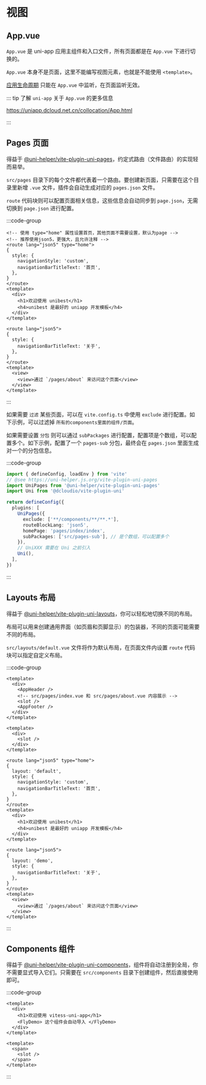 # 视图

## App.vue

`App.vue` 是 uni-app 应用主组件和入口文件，所有页面都是在 `App.vue` 下进行切换的。

`App.vue` 本身不是页面，这里不能编写视图元素，也就是不能使用 `<template>`。

[应用生命周期](https://uniapp.dcloud.net.cn/collocation/App.html#applifecycle) 只能在 `App.vue` 中监听，在页面监听无效。

::: tip 了解 `uni-app` 关于 `App.vue` 的更多信息

<https://uniapp.dcloud.net.cn/collocation/App.html>

:::

## Pages 页面

得益于 [@uni-helper/vite-plugin-uni-pages](https://github.com/uni-helper/vite-plugin-uni-pages)，约定式路由（文件路由）的实现轻而易举。

`src/pages` 目录下的每个文件都代表着一个路由。要创建新页面，只需要在这个目录里新增 `.vue` 文件，插件会自动生成对应的 `pages.json` 文件。

`route` 代码块则可以配置页面相关信息，这些信息会自动同步到 `page.json`，无需切换到 `page.json` 进行配置。

:::code-group

```vue [src/pages/index.vue]
<!-- 使用 type="home" 属性设置首页，其他页面不需要设置，默认为page -->
<!-- 推荐使用json5，更强大，且允许注释 -->
<route lang="json5" type="home">
{
  style: {
    navigationStyle: 'custom',
    navigationBarTitleText: '首页',
  },
}
</route>
<template>
  <div>
    <h1>欢迎使用 unibest</h1>
    <h4>unibest 是最好的 uniapp 开发模板</h4>
  </div>
</template>
```

```vue [src/pages/about.vue]
<route lang="json5">
{
  style: {
    navigationBarTitleText: '关于',
  },
}
</route>
<template>
  <view>
    <view>通过 `/pages/about` 来访问这个页面</view>
  </view>
</template>
```

:::

如果需要 `过滤` 某些页面，可以在 `vite.config.ts` 中使用 `exclude` 进行配置。如下示例，可以过滤掉 `所有的components里面的组件/页面`。

如果需要设置 `分包` 则可以通过 `subPackages` 进行配置，配置项是个数组，可以配置多个。如下示例，配置了一个 `pages-sub` 分包，最终会在 `pages.json` 里面生成对一个的分包信息。

:::code-group

```ts [vite.config.ts]{9,12}
import { defineConfig, loadEnv } from 'vite'
// @see https://uni-helper.js.org/vite-plugin-uni-pages
import UniPages from '@uni-helper/vite-plugin-uni-pages'
import Uni from '@dcloudio/vite-plugin-uni'

return defineConfig({
  plugins: [
    UniPages({
      exclude: ['**/components/**/**.*'],
      routeBlockLang: 'json5',
      homePage: 'pages/index/index',
      subPackages: ['src/pages-sub'], // 是个数组，可以配置多个
    }),
    // UniXXX 需要在 Uni 之前引入
    Uni(),
  ],
})
```

:::

## Layouts 布局

得益于 [@uni-helper/vite-plugin-uni-layouts](https://github.com/uni-helper/vite-plugin-uni-layouts)，你可以轻松地切换不同的布局。

布局可以用来创建通用界面（如页眉和页脚显示）的包装器，不同的页面可能需要不同的布局。

`src/layouts/default.vue` 文件将作为默认布局，在页面文件内设置 `route` 代码块可以指定自定义布局。

:::code-group

```vue [src/layouts/default.vue]
<template>
  <div>
    <AppHeader />
    <!-- src/pages/index.vue 和 src/pages/about.vue 内容展示 -->
    <slot />
    <AppFooter />
  </div>
</template>
```

```vue [src/layouts/demo.vue]
<template>
  <div>
    <slot />
  </div>
</template>
```

```vue [src/pages/index.vue]{3}
<route lang="json5" type="home">
{
  layout: 'default',
  style: {
    navigationStyle: 'custom',
    navigationBarTitleText: '首页',
  },
}
</route>
<template>
  <div>
    <h1>欢迎使用 unibest</h1>
    <h4>unibest 是最好的 uniapp 开发模板</h4>
  </div>
</template>
```

```vue [src/pages/about.vue]{3}
<route lang="json5">
{
  layout: 'demo',
  style: {
    navigationBarTitleText: '关于',
  },
}
</route>
<template>
  <view>
    <view>通过 `/pages/about` 来访问这个页面</view>
  </view>
</template>
```

:::

## Components 组件

得益于 [@uni-helper/vite-plugin-uni-components](https://github.com/uni-helper/vite-plugin-uni-components)，组件将自动注册到全局，你不需要显式导入它们。只需要在 `src/components` 目录下创建组件，然后直接使用即可。

:::code-group

```vue [src/pages/index.vue]
<template>
  <div>
    <h1>欢迎使用 vitess-uni-app</h1>
    <FlyDemo> 这个组件会自动导入 </FlyDemo>
  </div>
</template>
```

```vue [src/components/FlyDemo.vue]
<template>
  <span>
    <slot />
  </span>
</template>
```

:::
